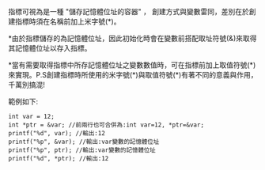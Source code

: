 指標可視為是一種 "儲存記憶體位址的容器" ，
創建方式與變數雷同，差別在於創建指標時須在名稱前加上米字號(\*)。

\*由於指標儲存的為記憶體位址，因此初始化時會在變數前搭配取址符號(\&)來取得其記憶體位址以存入指標。

\*當有需要取得指標中所存記憶體位址之變數數值時，可在指標前加上取值符號(\*)來實現。P.S創建指標時所使用的米字號(\*)與取值符號(\*)有著不同的意義與作用，千萬別搞混!


範例如下:

	int var = 12;
	int *ptr = &var; //前兩行也可合併為:int var=12, *ptr=&var;
	printf("%d", var); //輸出:12
	printf("%p", &var); //輸出:var變數的記憶體位址
	printf("%p", ptr); //輸出:var變數的記憶體位址
	printf("%d", *ptr); //輸出:12
